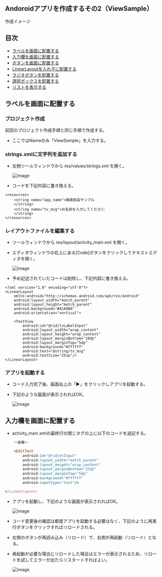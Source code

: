 ## Andoroidアプリを作成するその2（ViewSample）

作成イメージ

## 目次
- [ラベルを画面に配置する](#anchor1)
- [入力欄を画面に配置する](#anchor2)
- [ボタンを画面に配置する](#anchor3)
- [LinearLayoutを入れ子に配置する](#anchor4)
- [ラジオボタンを配置する](#anchor5)
- [選択ボックスを配置する](#anchor6)
- [リストを表示する](#anchor7)


<a id="anchor1"></a>
## ラベルを画面に配置する
### プロジェクト作成
前回のプロジェクト作成手順と同じ手順で作成する。

- ここではNameのみ「ViewSample」を入力する。

### strings.xmlに文字列を追加する
- 左側ツールウィンドウから res/values/strings.xml を開く。

  ![image](https://user-images.githubusercontent.com/87625373/211702125-4caf0bf4-24f8-4f23-9430-a79d53f21642.png)

- コードを下記内容に書き換える。

```
<resources>
    <string name="app_name">画面部品サンプル
    </string>
    <string name="tv_msg">お名前を入力してください
    </string>
</resources>
```

### レイアウトファイルを編集する
- ツールウィンドウから res/layout/activity_main.xml を開く。
- エディタウィンドウの右上にある[Code]ボタンをクリックしてテキストエディタを開く。

  ![image](https://user-images.githubusercontent.com/87625373/211704876-7098b140-9ca1-44ee-96a2-eddc3a07d772.png)

- 予め記述されていたコードは削除し、下記内容に書き換える。

```
<?xml version="1.0" encoding="utf-8"?>
<LinearLayout
    xmlns:android="http://schemas.android.com/apk/res/android"
    android:layout_width="match_parent"
    android:layout_height="match_parent"
    android:background="#A1A9BA"
    android:orientation="vertical">

    <TextView
        android:id="@+id/tvLabelInput"
        android:layout_width="wrap_content"
        android:layout_height="wrap_content"
        android:layout_marginBottom="10dp"
        android:layout_marginTop="5dp"
        android:background="#ffffff"
        android:text="@string/tv_msg"
        android:textSize="25sp"/>
</LinearLayout>
```

### アプリを起動する
- コード入力完了後、画面右上の「▶」をクリックしアプリを起動する。
- 下記のような画面が表示されればOK。

  ![image](https://user-images.githubusercontent.com/87625373/211711183-ac86e098-8663-4c0c-8b7b-4731c1ccce9d.png)

<a id="anchor2"></a>
## 入力欄を画面に配置する
- activity_main.xmlの最終行の閉じタグの上に以下のコードを追記する。

```rb
    ～省略～

    <EditText
        android:id="@+id/etInput"
        android:layout_width="match_parent"
        android:layout_height="wrap_content"
        android:layout_marginBottom="25dp"
        android:layout_marginTop="5dp"
        android:background="#ffffff"
        android:inputType="text"/>

</LinearLayout>
```

- アプリを起動し、下記のような画面が表示されればOK。

  ![image](https://user-images.githubusercontent.com/87625373/211722567-5ccde370-55c1-4cf3-9152-26ac04bb4ed0.png)

- コード変更後の確認は都度アプリを起動する必要はなく、下記のように再実行ボタンをクリックすればリロードされる。
- 左側のボタンが再読み込み（リロード）で、右側が再起動（リロード）となる。
- 再起動が必要な場合にリロードした場合はエラーが表示されるため、リロードを試してエラーが出たらリスタートすればよい。

  ![image](https://user-images.githubusercontent.com/87625373/211723100-5e056fcb-115f-4eb7-915a-786f5a513a4a.png)


